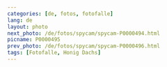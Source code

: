 ```yaml
---
categories: [de, fotos, fotofalle]
lang: de
layout: photo
next_photo: /de/fotos/spycam/spycam-P0000494.html
picname: P0000495
prev_photo: /de/fotos/spycam/spycam-P0000496.html
tags: [Fotofalle, Honig Dachs]
---
```

